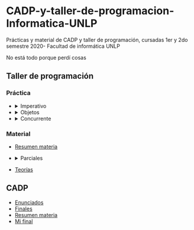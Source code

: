# CADP-y-taller-de-programacion-Informatica-UNLP
Prácticas y material de CADP y taller de programación, cursadas 1er y 2do semestre 2020- Facultad de informática UNLP

No está todo porque perdí cosas 

## Taller de programación ##

### Práctica ###
* <details>
  <summary> Imperativo </summary>
  
  * [Enunciados](https://github.com/ssofiaavila/CADP-y-taller-de-programacion-Informatica-UNLP/blob/main/Pr%C3%A1cticas%20taller%20de%20programaci%C3%B3n/M%C3%B3dulo%20imperativo-%20Pascal/Enunciados%20pr%C3%A1ctica)
  * [Códigos](https://github.com/ssofiaavila/CADP-y-taller-de-programacion-Informatica-UNLP/tree/main/Pr%C3%A1cticas%20taller%20de%20programaci%C3%B3n/M%C3%B3dulo%20imperativo-%20Pascal/Recursos)
  * [Parciales resueltos](https://github.com/ssofiaavila/CADP-y-taller-de-programacion-Informatica-UNLP/tree/main/Pr%C3%A1cticas%20taller%20de%20programaci%C3%B3n/M%C3%B3dulo%20imperativo-%20Pascal/Parciales)
  </details>
  
* <details>
  <summary> Objetos </summary>
  
  * [Parciales resueltos](https://github.com/ssofiaavila/CADP-y-taller-de-programacion-Informatica-UNLP/tree/main/Pr%C3%A1cticas%20taller%20de%20programaci%C3%B3n/Modulo%20objetos-%20Java/Parciales%20resueltos)
  </details>
  
* <details>
  <summary> Concurrente </summary>
  
  * [Parciales](https://github.com/ssofiaavila/CADP-y-taller-de-programacion-Informatica-UNLP/tree/main/Pr%C3%A1cticas%20taller%20de%20programaci%C3%B3n/Modulo%20concurrente-%20CMRE/Parciales%20resueltos)
  * [Código](https://github.com/ssofiaavila/CADP-y-taller-de-programacion-Informatica-UNLP/tree/main/Pr%C3%A1cticas%20taller%20de%20programaci%C3%B3n/Modulo%20concurrente-%20CMRE/Pr%C3%A1cticas)
  
 </details>
  
 ### Material ###  
 * [Resumen materia](https://github.com/ssofiaavila/CADP-y-taller-de-programacion-Informatica-UNLP/blob/main/Taller%20de%20programaci%C3%B3n%20resumen.pdf) 
 * <details>
   <summary> Parciales </summary>
   
   * [Imperativo](https://github.com/ssofiaavila/CADP-y-taller-de-programacion-Informatica-UNLP/blob/main/Pr%C3%A1cticas%20taller%20de%20programaci%C3%B3n/M%C3%B3dulo%20imperativo-%20Pascal/Parciales.pas)
   * [Orientación a objetos](https://github.com/ssofiaavila/CADP-y-taller-de-programacion-Informatica-UNLP/blob/main/Pr%C3%A1cticas%20taller%20de%20programaci%C3%B3n/Modulo%20objetos-%20Java/Parciales)
   * [Concurrente](https://github.com/ssofiaavila/CADP-y-taller-de-programacion-Informatica-UNLP/blob/main/Pr%C3%A1cticas%20taller%20de%20programaci%C3%B3n/Modulo%20concurrente-%20CMRE/Parciales)
  </details>
  
  * [Teorías](https://github.com/ssofiaavila/CADP-y-taller-de-programacion-Informatica-UNLP/tree/main/Teor%C3%ADas%20taller%20de%20programaci%C3%B3n)
  
  ## CADP ##   
 * [Enunciados](https://github.com/ssofiaavila/CADP-y-taller-de-programacion-Informatica-UNLP/tree/main/Teor%C3%ADas%20CADP) 
 * [Finales](https://github.com/ssofiaavila/CADP-y-taller-de-programacion-Informatica-UNLP/blob/main/Finales%20CADP.pdf)
 * [Resumen materia](https://github.com/ssofiaavila/CADP-y-taller-de-programacion-Informatica-UNLP/blob/main/CADP%20resumen.pdf)
  * [Mi final](https://github.com/ssofiaavila/CADP-y-taller-de-programacion-Informatica-UNLP/blob/main/Final%20CADP%20m%C3%ADo.pdf)
